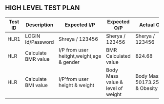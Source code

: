 ## HIGH LEVEL TEST PLAN

 | Test ID | Description           | Expected I/P                                   | Expected O/P    | Actual O/P      | Status    |
 |---------|-----------------------|------------------------------------------------|-----------------|-----------------|-----------|
 | HLR1    | LOGIN Id/Password     | Shreya / 123456                                | Sherya / 123456 | Sherya / 123456 | Success   |
 | HLR     | Calculate BMR value | I/P from user heitght,weight,age & gender        | BMR Calculated value         | 824.68          | Success   |
 | HLR     | Calculate BMI value | I/P'from user height & weight                    | Body Mass value & level of weight | Body Mass = 50173.25864 & Obesity | Success |
 
